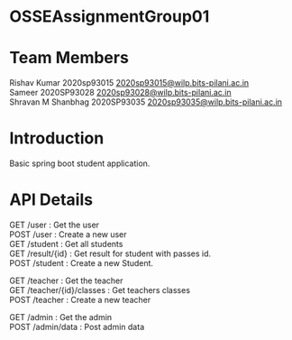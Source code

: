 # OSSEAssignmentGroup01

# Team Members

Rishav Kumar         2020sp93015  2020sp93015@wilp.bits-pilani.ac.in  <br>
Sameer               2020SP93028  2020sp93028@wilp.bits-pilani.ac.in  <br>
Shravan M Shanbhag   2020SP93035  2020sp93035@wilp.bits-pilani.ac.in  <br>

# Introduction
Basic spring boot student application.

# API Details
GET /user :  Get the user<br>
POST /user : Create a new user <br>
GET /student : Get all students<br>
GET /result/{id} : Get result for student with passes id. <br>
POST /student : Create a new Student.<br>

GET /teacher : Get the teacher <br>
GET /teacher/{id}/classes : Get teachers classes <br>
POST /teacher : Create a new teacher <br>

GET /admin : Get the admin <br>
POST /admin/data : Post admin data <br>
